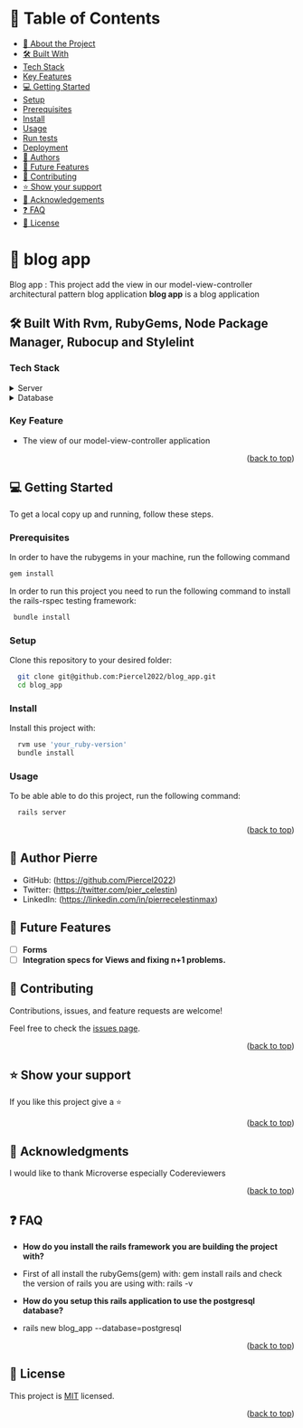 <!-- TABLE OF CONTENTS -->

# 📗 Table of Contents

- [📖 About the Project](#about-project)
- [🛠 Built With](#built-with)
- [Tech Stack](#tech-stack)
- [Key Features](#key-features)
- [💻 Getting Started](#getting-started)
- [Setup](#setup)
- [Prerequisites](#prerequisites)
- [Install](#install)
- [Usage](#usage)
- [Run tests](#run-tests)
- [Deployment](#triangular_flag_on_post-deployment)
- [👥 Authors](#authors)
- [🔭 Future Features](#future-features)
- [🤝 Contributing](#contributing)
- [⭐️ Show your support](#support)
- [🙏 Acknowledgements](#acknowledgements)
- [❓ FAQ](#faq)
- [📝 License](#license)

# 📖  <a name="about-project">blog app</a>
Blog app : This project add the view in our model-view-controller architectural pattern blog application
**blog app** is a blog application

## 🛠 Built With <a name="built-with">Rvm, RubyGems, Node Package Manager, Rubocup and Stylelint</a>

### Tech Stack <a name="tech-stack"></a>

<details>
  <summary>Server</summary>
  <ul>
    <li>Rails server</li>
  </ul>
</details>

<details>
<summary>Database</summary>
  <ul>
  <ul>
    <li><a href="https://www.postgresql.org/">PostgreSQL</a></li>
  </ul>
</details>

<!-- Features -->

### Key Feature <a name="key-features"></a>
- The view of our model-view-controller application



<p align="right">(<a href="#readme-top">back to top</a>)</p>

<!-- GETTING STARTED -->

## 💻 Getting Started <a name="getting-started"></a>

To get a local copy up and running, follow these steps.

### Prerequisites
In order to have the rubygems in your machine, run the following command
  ```sh
 gem install
```

In order to run this project you need to run the following command to install the rails-rspec testing framework:

```sh
 bundle install
```

### Setup

Clone this repository to your desired folder:
```sh
  git clone git@github.com:Piercel2022/blog_app.git
  cd blog_app
```

### Install
Install this project with:
```sh
  rvm use 'your_ruby-version'
  bundle install
```

### Usage

To be able able to do this project, run the following command:
```sh
  rails server
```



<p align="right">(<a href="#readme-top">back to top</a>)</p>

<!-- AUTHORS -->

## 👥 Author <a name="authors">Pierre</a>

- GitHub: (https://github.com/Piercel2022)
- Twitter: (https://twitter.com/pier_celestin)
- LinkedIn: (https://linkedin.com/in/pierrecelestinmax)

## 🔭 Future Features <a name="future-features"></a>
- [ ] **Forms**
- [ ] **Integration specs for Views and fixing n+1 problems.**

<!-- CONTRIBUTING -->

## 🤝 Contributing <a name="contributing"></a>

Contributions, issues, and feature requests are welcome!

Feel free to check the [issues page](../../issues/).

<p align="right">(<a href="#readme-top">back to top</a>)</p>

<!-- SUPPORT -->

## ⭐️ Show your support <a name="support"></a>

If you like this project give a ⭐️

<p align="right">(<a href="#readme-top">back to top</a>)</p>

<!-- ACKNOWLEDGEMENTS -->

## 🙏 Acknowledgments <a name="acknowledgements"></a>

I would like to thank Microverse especially Codereviewers

<p align="right">(<a href="#readme-top">back to top</a>)</p>

<!-- FAQ (optional) -->

## ❓ FAQ <a name="faq"></a>

- **How do you install the rails framework you are building the project with?**

- First of all install the rubyGems(gem) with: gem install rails and check the version of rails you are using with: rails -v

- **How do you setup this rails application to use the postgresql database?**

- rails new blog_app --database=postgresql

<p align="right">(<a href="#readme-top">back to top</a>)</p>

<!-- LICENSE -->

## 📝 License <a name="license"></a>

This project is [MIT](./LICENSE) licensed.
<p align="right">(<a href="#readme-top">back to top</a>)</p>
